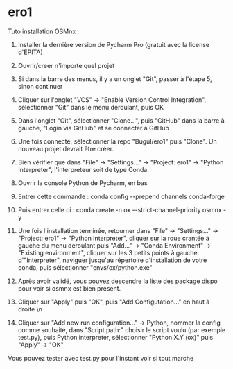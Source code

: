 # ero1

Tuto installation OSMnx :

1. Installer la dernière version de Pycharm Pro (gratuit avec la license d'EPITA)

2. Ouvrir/creer n'importe quel projet

3. Si dans la barre des menus, il y a un onglet "Git", passer à l'étape 5, sinon continuer

4. Cliquer sur l'onglet "VCS" -> "Enable Version Control Integration", sélectionner "Git" dans le menu déroulant, puis OK

5. Dans l'onglet "Git", sélectionner "Clone...", puis "GitHub" dans la barre à gauche, "Login via GitHub" et se connecter à GitHub

6. Une fois connecté, sélectionner la repo "Bugul/ero1" puis "Clone". Un nouveau projet devrait être créer.

7. Bien vérifier que dans "File" -> "Settings..." -> "Project: ero1" -> "Python Interpreter", l'interpreteur soit de type Conda.

8. Ouvrir la console Python de Pycharm, en bas

9. Entrer cette commande : conda config --prepend channels conda-forge

10. Puis entrer celle ci : conda create -n ox --strict-channel-priority osmnx -y

11. Une fois l'installation terminée, retourner dans "File" -> "Settings..." -> "Project: ero1" -> "Python Interpreter", cliquer sur la roue crantée à gauche du menu déroulant puis "Add..." -> "Conda Environment" -> "Existing environment", cliquer sur les 3 petits points à gauche d'"Interpreter", naviguer jusqu'au répertoire d'installation de votre conda, puis sélectionner "envs/ox/python.exe"

12. Après avoir validé, vous pouvez descendre la liste des package dispo pour voir si osmnx est bien présent.

13. Cliquer sur "Apply" puis "OK", puis "Add Configutation..." en haut à droite
\n
14. Cliquer sur "Add new run configuration..." -> Python, nommer la config comme souhaité, dans "Script path:" choisir le script voulu (par exemple test.py), puis Python interpreter, sélectionner "Python X.Y (ox)" puis "Apply" -> "OK"

Vous pouvez tester avec test.py pour l'instant voir si tout marche